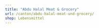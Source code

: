 ```yaml
---
title: "Abdu Halal Meat & Grocery"
url: /canton/abdu-halal-meat-und-grocery/
shop: Lebensmittel
---
```

